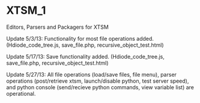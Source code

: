 XTSM_1
======

Editors, Parsers and Packagers for XTSM

Update 5/3/13: Functionality for most file operations added. (Hdiode_code_tree.js, save_file.php, recursive_object_test.html)

Update 5/17/13: Save functionality added. (Hdiode_code_tree.js, save_file.php, recursive_object_test.html)

Update 5/27/13: All file operations (load/save files, file menu), parser operations (post/retrieve xtsm, launch/disable python, test server speed),
                and python console (send/recieve python commands, view variable list) are operational.
